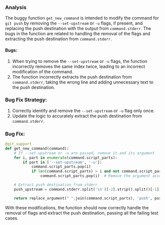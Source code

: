 ### Analysis
The buggy function `get_new_command` is intended to modify the command for `git push` by removing the `--set-upstream` or `-u` flags, if present, and replacing the push destination with the output from `command.stderr`. The bugs in the function are related to handling the removal of the flags and extracting the push destination from `command.stderr`.

#### Bugs:
1. When trying to remove the `--set-upstream` or `-u` flags, the function incorrectly removes the same index twice, leading to an incorrect modification of the command.
2. The function incorrectly extracts the push destination from `command.stderr`, taking the wrong line and adding unnecessary text to the push destination.

### Bug Fix Strategy:
1. Correctly identify and remove the `--set-upstream` or `-u` flag only once.
2. Update the logic to accurately extract the push destination from `command.stderr`.

### Bug Fix:

```python
@git_support
def get_new_command(command):
    # If --set-upstream or -u are passed, remove it and its argument
    for i, part in enumerate(command.script_parts):
        if part in ['--set-upstream', '-u']:
            command.script_parts.pop(i)
            if len(command.script_parts) > i and not command.script_parts[i].startswith('-'):
                command.script_parts.pop(i)  # Remove the argument associated with the flag

    # Extract push destination from stderr
    push_upstream = command.stderr.split('\n')[-2].strip().split()[-1]

    return replace_argument(" ".join(command.script_parts), 'push', push_upstream)
```

With these modifications, the function should now correctly handle the removal of flags and extract the push destination, passing all the failing test cases.